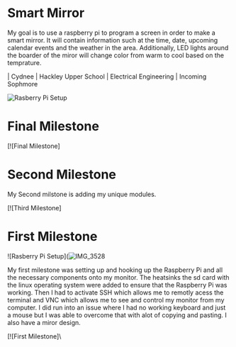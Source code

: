 ﻿# Smart Mirror
My goal is to use a raspberry pi to program a screen in order to make a smart mirror. 
It will contain information such at the time, date, upcoming calendar events and the weather in the area. Additionally, LED lights around the boarder of the miror will change color from warm to cool based on the temprature.


| Cydnee | Hackley Upper School | Electrical Engineering | Incoming Sophmore

![Rasberry Pi Setup]()
  
# Final Milestone

[![Final Milestone]

# Second Milestone
My Second milstone is adding my unique modules.

[![Third Milestone]
# First Milestone

![Rasberry Pi Setup](![IMG_3528](https://user-images.githubusercontent.com/86081915/122816076-46d89280-d2a4-11eb-9aeb-4df25a544944.jpeg)
  
My first milestone was setting up and hooking up the Raspberry Pi and all the necessary components onto my monitor. The heatsinks the sd card with the linux operating system were added to ensure that the Raspberry Pi was working. Then I had to activate SSH which allows me to remotly acess the terminal and VNC which allows me to see and control my monitor from my computer. I did run into an issue where I had no working keyboard and just a mouse but I was able to overcome that with alot of copying and pasting. I also have a miror design.

[![First Milestone]\
